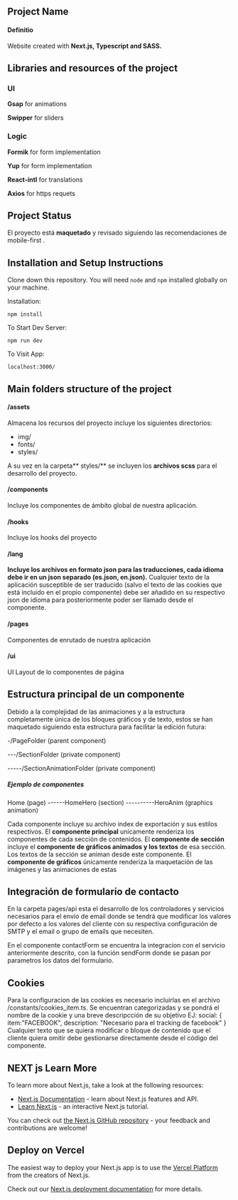 ## Project Name

#### Definitio

Website created with **Next.js, Typescript and SASS.** 

## Libraries and resources of the project


### UI

**Gsap** for animations

**Swipper** for sliders

### Logic


**Formik** for form implementation

**Yup** for form implementation

**React-intl** for translations

**Axios** for https requets

## Project Status

El proyecto está **maquetado** y revisado siguiendo las recomendaciones de mobile-first .

## Installation and Setup Instructions
Clone down this repository. You will need `node` and `npm` installed globally on your machine.  

Installation:

`npm install`  

To Start Dev Server:

`npm run dev`  

To Visit App:

`localhost:3000/`  

## Main folders structure of the project

#### /assets

Almacena los recursos del proyecto incluye los siguientes directorios:
- img/
- fonts/
- styles/

A su vez en la carpeta** styles/** se incluyen los **archivos scss** para el desarrollo del proyecto.

#### /components

Incluye los componentes de ámbito global de nuestra aplicación.

#### /hooks

Incluye los hooks del proyecto

#### /lang

**Incluye los archivos en formato json para las traducciones, cada idioma debe ir en un json separado (es.json, en.json).** Cualquier texto de la aplicación susceptible de ser traducido (salvo el texto de las cookies que está incluido en el propio componente) debe ser añadido en su respectivo json de idioma para posteriormente poder ser llamado desde el componente. 

#### /pages

Componentes de enrutado de nuestra aplicación

#### /ui

UI Layout de lo componentes de página

## Estructura principal de un componente

Debido a la complejidad de las animaciones y a la estructura completamente única de los bloques gráficos y de texto, estos se han maquetado siguiendo esta estructura para facilitar la edición futura:

-/PageFolder (parent component)

---/SectionFolder (private component)

-----/SectionAnimationFolder (private component)


##### Ejemplo de componentes

Home (page)
------HomeHero (section)
----------HeroAnim (graphics animation)

Cada componente incluye su archivo index de exportación y sus estilos respectivos.
El **componente principal** unicamente renderiza los componentes de cada sección de contenidos.
El **componente de sección** incluye el **componente de gráficos animados y los textos** de esa sección. Los textos de la sección se animan desde este componente.
El **componente de gráficos** únicamente renderiza la maquetación de las imágenes y las animaciones de estas

## Integración de formulario de contacto
En la carpeta pages/api esta el desarrollo de los controladores y servicios necesarios para el envío de email donde se tendrá que modificar los valores por defecto a los valores del cliente con su respectiva configuración de SMTP y el email o grupo de emails que necesiten.

En el componente contactForm se encuentra la integracion con el servicio anteriormente descrito, con la función sendForm donde se pasan por parametros los datos del formulario. 

## Cookies
Para la configuracion de las cookies es necesario incluirlas en el archivo /constants/cookies_item.ts. Se encuentran categorizadas y se pondrá el nombre de la cookie y una breve descripcción de su objetivo EJ:
social: {
  item:"FACEBOOK", description: "Necesario para el tracking de facebook" 
}
Cualquier texto que se quiera modificar o bloque de contenido que el cliente quiera omitir debe gestionarse directamente desde el código del componente.

## NEXT js Learn More

To learn more about Next.js, take a look at the following resources:

- [Next.js Documentation](https://nextjs.org/docs) - learn about Next.js features and API.
- [Learn Next.js](https://nextjs.org/learn) - an interactive Next.js tutorial.

You can check out [the Next.js GitHub repository](https://github.com/vercel/next.js/) - your feedback and contributions are welcome!

## Deploy on Vercel

The easiest way to deploy your Next.js app is to use the [Vercel Platform](https://vercel.com/new?utm_medium=default-template&filter=next.js&utm_source=create-next-app&utm_campaign=create-next-app-readme) from the creators of Next.js.

Check out our [Next.js deployment documentation](https://nextjs.org/docs/deployment) for more details.



